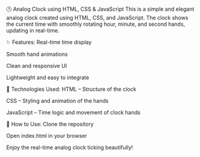 🕒 Analog Clock using HTML, CSS & JavaScript
This is a simple and elegant analog clock created using HTML, CSS, and JavaScript. The clock shows the current time with smoothly rotating hour, minute, and second hands, updating in real-time.

✨ Features:
Real-time time display

Smooth hand animations

Clean and responsive UI

Lightweight and easy to integrate

📁 Technologies Used:
HTML – Structure of the clock

CSS – Styling and animation of the hands

JavaScript – Time logic and movement of clock hands




📌 How to Use:
Clone the repository

Open index.html in your browser

Enjoy the real-time analog clock ticking beautifully!

